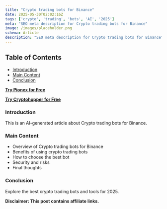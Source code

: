 ```yaml
---
title: "Crypto trading bots for Binance"
date: 2025-05-30T02:02:16Z
tags: ['crypto', 'trading', 'bots', 'AI', '2025']
meta: "SEO meta description for Crypto trading bots for Binance"
image: /images/placeholder.png
schema: Article
description: "SEO meta description for Crypto trading bots for Binance"
---
```


## Table of Contents
- [Introduction](#introduction)
- [Main Content](#main-content)
- [Conclusion](#conclusion)

[**Try Pionex for Free**](https://www.pionex.com/en/signUp?r=0fbHusbhVhc)

[**Try Cryptohopper for Free**](https://www.cryptohopper.com/?atid=38457)

### Introduction

This is an AI-generated article about Crypto trading bots for Binance.

### Main Content

- Overview of Crypto trading bots for Binance
- Benefits of using crypto trading bots
- How to choose the best bot
- Security and risks
- Final thoughts

### Conclusion

Explore the best crypto trading bots and tools for 2025.

**Disclaimer: This post contains affiliate links.**
